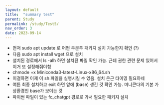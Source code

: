 ```yaml
---
layout: default
title:  "summary test"
parent: Study
permalink: /study/Test5/
nav_order: 3
date: 2023-09-14
---
```



- 먼저 sudo apt update 로 어떤 우분투 패키지 설치 가능한지 확인 (?)
- 다음 sudo apt install wget 으로 설치
- 설치된 경로에서 ls -alh 하면 설치된 파일 확인 가능. 근데 권한 관련 문제 있어서 이거 또 설정해줘야함
- chmode +x Miniconda3-latest-Linux-x86_64.sh
- 이걸하면 이제 이 sh 파일을 실행시킬 수 있음. 설치 은근 타이밍 필요하네
- 여튼 최종 설치하고 exit 하면 앞에 (base) 생긴 것 확인 가능. 미니콘다의 기본 가상환경인 base가 보이는 것
- 파이썬 파일이 있는 fc_chatgpt 경로로 가서 필요한 패키지 설치



